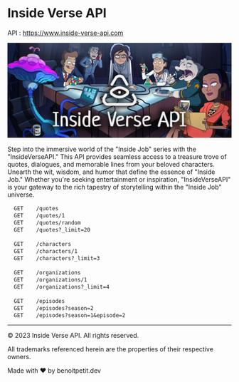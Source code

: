 # Inside Verse API

API : https://www.inside-verse-api.com

![Inside Verse API](/public/header.webp)

Step into the immersive world of the "Inside Job" series with the "InsideVerseAPI." This API provides seamless access to a treasure trove of quotes, dialogues, and memorable lines from your beloved characters. Unearth the wit, wisdom, and humor that define the essence of "Inside Job." Whether you're seeking entertainment or inspiration, "InsideVerseAPI" is your gateway to the rich tapestry of storytelling within the "Inside Job" universe.

```
  GET    /quotes
  GET    /quotes/1
  GET    /quotes/random
  GET    /quotes?_limit=20

  GET    /characters
  GET    /characters/1
  GET    /characters?_limit=3

  GET    /organizations
  GET    /organizations/1
  GET    /organizations?_limit=4

  GET    /episodes
  GET    /episodes?season=2
  GET    /episodes?season=1&episode=2
```

---
© 2023 Inside Verse API. All rights reserved.

All trademarks referenced herein are the properties of their respective owners.

Made with ❤️ by benoitpetit.dev
